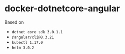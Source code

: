 # docker-dotnetcore-angular

Based on
- `dotnet core sdk 3.0.1.1`
- `@angular/cli@8.3.21`
- `kubectl 1.17.0`
- `helm 3.0.2`